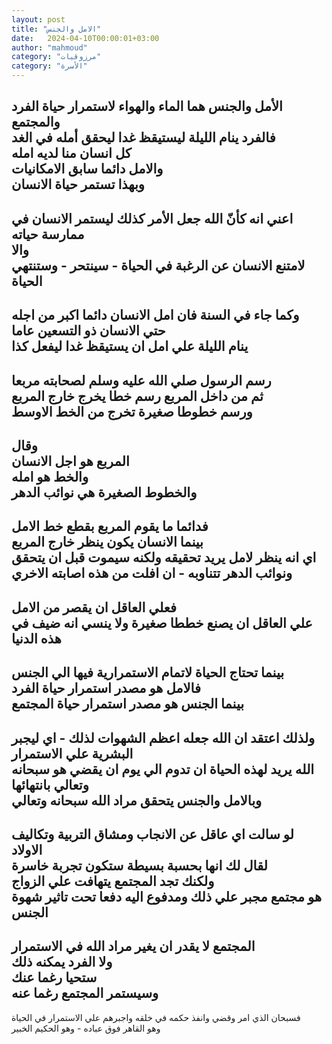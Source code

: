 ```yaml
---
layout: post
title: "الامل والجنس"
date:   2024-04-10T00:00:01+03:00
author: "mahmoud"
category: "مرزوقيات"
category: "الأسرة"
---
```



الأمل والجنس هما الماء والهواء لاستمرار حياة الفرد
والمجتمع  
فالفرد ينام الليلة ليستيقظ غدا ليحقق أمله في
الغد  
كل انسان منا لديه امله  
والامل دائما سابق الامكانيات  
وبهذا تستمر حياة الانسان  
-  
اعني انه كأنّ الله جعل الأمر كذلك ليستمر الانسان في
ممارسة حياته  
والا  
لامتنع الانسان عن الرغبة في الحياة - سينتحر - وستنتهي
الحياة  
-  
وكما جاء في السنة فان امل الانسان دائما اكبر من
اجله  
حتي الانسان ذو التسعين عاما  
ينام الليلة علي امل ان يستيقظ غدا ليفعل كذا  
-  
رسم الرسول صلي الله عليه وسلم لصحابته مربعا  
ثم من داخل المربع رسم خطا يخرج خارج المربع  
ورسم خطوطا صغيرة تخرج من الخط الاوسط  
-  
وقال  
المربع هو اجل الانسان  
والخط هو امله  
والخطوط الصغيرة هي نوائب الدهر  
-  
فدائما ما يقوم المربع بقطع خط الامل  
بينما الانسان يكون ينظر خارج المربع  
اي انه ينظر لامل يريد تحقيقه ولكنه سيموت قبل ان
يتحقق  
ونوائب الدهر تتناوبه - ان افلت من هذه اصابته
الاخري  
-  
فعلي العاقل ان يقصر من الامل  
علي العاقل ان يصنع خططا صغيرة ولا ينسي انه ضيف في هذه
الدنيا  
-  
بينما تحتاج الحياة لاتمام الاستمرارية فيها الي
الجنس  
فالامل هو مصدر استمرار حياة الفرد  
بينما الجنس هو مصدر استمرار حياة المجتمع  
-  
ولذلك اعتقد ان الله جعله اعظم الشهوات لذلك - اي ليجبر
البشرية علي الاستمرار  
الله يريد لهذه الحياة ان تدوم الي يوم ان يقضي هو سبحانه
وتعالي بانتهائها  
وبالامل والجنس يتحقق مراد الله سبحانه وتعالي  
-  
لو سالت اي عاقل عن الانجاب ومشاق التربية وتكاليف
الاولاد  
لقال لك انها بحسبة بسيطة ستكون تجربة خاسرة  
ولكنك تجد المجتمع يتهافت علي الزواج  
هو مجتمع مجبر علي ذلك ومدفوع اليه دفعا تحت تاثير شهوة
الجنس  
-  
المجتمع لا يقدر ان يغير مراد الله في الاستمرار  
ولا الفرد يمكنه ذلك  
ستحيا رغما عنك  
وسيستمر المجتمع رغما عنه  
-  
فسبحان الذي امر وقضي وانفذ حكمه في خلقه واجبرهم علي
الاستمرار في الحياة  
وهو القاهر فوق عباده - وهو الحكيم الخبير
